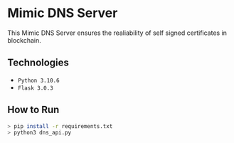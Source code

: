 # Mimic DNS Server

This Mimic DNS Server ensures the realiability of self signed certificates in blockchain.

## Technologies

- `Python 3.10.6`
- `Flask 3.0.3`

## How to Run

```bash
> pip install -r requirements.txt
> python3 dns_api.py
```